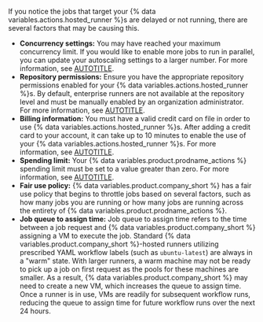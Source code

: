 If you notice the jobs that target your {% data variables.actions.hosted_runner %}s are delayed or not running, there are several factors that may be causing this.

* **Concurrency settings:** You may have reached your maximum concurrency limit. If you would like to enable more jobs to run in parallel, you can update your autoscaling settings to a larger number. For more information, see [AUTOTITLE](/actions/using-github-hosted-runners/managing-larger-runners#configuring-autoscaling-for-larger-runners).
* **Repository permissions:** Ensure you have the appropriate repository permissions enabled for your {% data variables.actions.hosted_runner %}s. By default, enterprise runners are not available at the repository level and must be manually enabled by an organization administrator. For more information, see [AUTOTITLE](/actions/using-github-hosted-runners/managing-larger-runners#allowing-repositories-to-access-larger-runners).
* **Billing information:** You must have a valid credit card on file in order to use {% data variables.actions.hosted_runner %}s. After adding a credit card to your account, it can take up to 10 minutes to enable the use of your {% data variables.actions.hosted_runner %}s. For more information, see [AUTOTITLE](/billing/managing-your-github-billing-settings/adding-or-editing-a-payment-method).
* **Spending limit:** Your {% data variables.product.prodname_actions %} spending limit must be set to a value greater than zero. For more information, see [AUTOTITLE](/billing/managing-billing-for-github-actions/managing-your-spending-limit-for-github-actions).
* **Fair use policy:** {% data variables.product.company_short %} has a fair use policy that begins to throttle jobs based on several factors, such as how many jobs you are running or how many jobs are running across the entirety of {% data variables.product.prodname_actions %}.
* **Job queue to assign time:** Job queue to assign time refers to the time between a job request and {% data variables.product.company_short %} assigning a VM to execute the job. Standard {% data variables.product.company_short %}-hosted runners utilizing prescribed YAML workflow labels (such as `ubuntu-latest`) are always in a "warm" state. With larger runners, a warm machine may not be ready to pick up a job on first request as the pools for these machines are smaller. As a result, {% data variables.product.company_short %} may need to create a new VM, which increases the queue to assign time. Once a runner is in use, VMs are readily for subsequent workflow runs, reducing the queue to assign time for future workflow runs over the next 24 hours.
